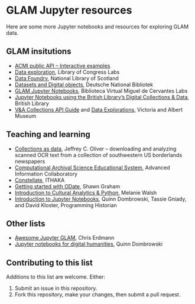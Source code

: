 # GLAM Jupyter resources

Here are some more Jupyter notebooks and resources for exploring GLAM data.

## GLAM insitutions

* [ACMI public API – Interactive examples](https://www.acmi.net.au/api/)
* [Data exploration](https://github.com/LibraryOfCongress/data-exploration), Library of Congress Labs
* [Data Foundry](https://data.nls.uk/tools/jupyter-notebooks/), National Library of Scotland
* [Datasets and Digital objects](https://www.dnb.de/DE/Professionell/Services/WissenschaftundForschung/DNBLab/dnblab_node.html), Deutsche National Bibliotek
* [GLAM Jupyter Notebooks](http://data.cervantesvirtual.com/blog/notebooks/), Biblioteca Virtual Miguel de Cervantes Labs
* [Jupyter Notebooks using the British Library’s Digital Collections & Data](https://github.com/BL-Labs/Jupyter-notebooks-projects-using-BL-Sources), British Library
* [V&A Collections API Guide](https://developers.vam.ac.uk/guide/v2/welcome.html) and [Data Explorations](http://developers.vam.ac.uk/notebooks/data-explorations/intro.html), Victoria and Albert Museum

## Teaching and learning

* [Collections as data](https://github.com/jcoliver/dig-coll-borderlands), Jeffrey C. Oliver – downloading and analyzing scanned OCR text from a collection of southwestern US borderlands newspapers
* [Computational Archival Science Educational System](https://cases.umd.edu/), Advanced Information Collaboratory
* [Constellate](https://constellate.org/), ITHAKA
* [Getting started with ODate](https://o-date.github.io/support/notebooks-toc/), Shawn Graham
* [Introduction to Cultural Analytics & Python](https://melaniewalsh.github.io/Intro-Cultural-Analytics/welcome.html), Melanie Walsh
* [Introduction to Jupyter Notebooks](https://programminghistorian.org/en/lessons/jupyter-notebooks), Quinn Dombrowski, Tassie Gniady, and David Kloster, Programming Historian

## Other lists

* [Awesome Jupyter GLAM](https://github.com/LibraryCarpentry/awesome-jupyter-glam), Chris Erdmann
* [Jupyter notebooks for digital humanities](https://github.com/quinnanya/dh-jupyter), Quinn Dombrowski

## Contributing to this list

Additions to this list are welcome. Either:

1. Submit an issue in this repository.
2. Fork this repository, make your changes, then submit a pull request.
